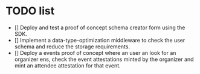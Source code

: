 # TODO list
- [] Deploy and test a proof of concept schema creator form using the SDK.
- [] Implement a data-type-optimization middleware to check the user schema and reduce the storage requirements.
- [] Deploy a events proof of concept where an user an look for an organizer ens, check the event attestations minted by the organizer and mint an attendee attestation for that event.


